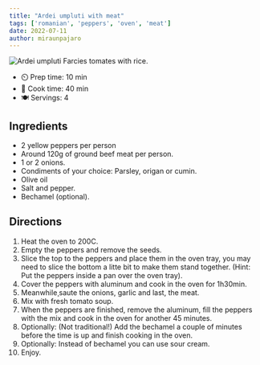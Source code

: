 ```yaml
---
title: "Ardei umpluti with meat"
tags: ['romanian', 'peppers', 'oven', 'meat']
date: 2022-07-11
author: miraunpajaro
---
```


![Ardei umpluti](/pix/ardei_umpluti.webp)
Farcies tomates with rice.

- ⏲️ Prep time: 10 min
- 🍳 Cook time: 40 min
- 🍽️ Servings: 4

## Ingredients

- 2 yellow peppers per person
- Around 120g of ground beef meat per person.
- 1 or 2 onions.
- Condiments of your choice: Parsley, origan or cumin.
- Olive oil
- Salt and pepper.
- Bechamel (optional).

## Directions

1. Heat the oven to 200C.
2. Empty the peppers and remove the seeds.
3. Slice the top to the peppers and place them in the oven tray, you may need to slice the bottom a litte bit to make them stand together. (Hint: Put the peppers inside a pan over the oven tray).
4. Cover the peppers with aluminum and cook in the oven for 1h30min.
5. Meanwhile¸saute the onions, garlic and last, the meat.
6. Mix with fresh tomato soup.
7. When the peppers are finished, remove the aluminum, fill the peppers with the mix and cook in the oven for another 45 minutes.
8. Optionally: (Not traditional!) Add the bechamel a couple of minutes before the time is up and finish cooking in the oven.
9. Optionally: Instead of bechamel you can use sour cream.
10. Enjoy.

